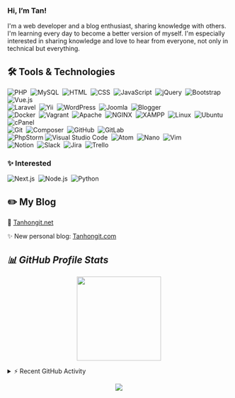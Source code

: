 ###  Hi, I’m Tan!

I'm a web developer and a blog enthusiast, sharing knowledge with others.
I'm learning every day to become a better version of myself. I'm especially interested in sharing knowledge and love to hear from everyone, not only in technical but everything.

## 🛠 Tools & Technologies

![PHP](https://img.shields.io/badge/-PHP-001a33?style=flat&logo=php)&nbsp;
![MySQL](https://img.shields.io/badge/-MySQL-001a33?style=flat&logo=MySQL)&nbsp;
![HTML](https://img.shields.io/badge/-HTML-001a33?style=flat&logo=HTML5)&nbsp;
![CSS](https://img.shields.io/badge/-CSS-001a33?style=flat&logo=CSS3&logoColor=1572B6)&nbsp;
![JavaScript](https://img.shields.io/badge/-JavaScript-001a33?style=flat&logo=javascript)&nbsp;
![jQuery](https://img.shields.io/badge/-jQuery-001a33?style=flat&logo=jquery)&nbsp;
![Bootstrap](https://img.shields.io/badge/-Bootstrap-001a33?style=flat&logo=bootstrap&logoColor=563D7C)
![Vue.js](https://img.shields.io/badge/-Vue.js-001a33?style=flat&logo=Vue.js)&nbsp;
<br>
![Laravel](https://img.shields.io/badge/Laravel-001a33?logo=Laravel)&nbsp;
![Yii](https://img.shields.io/badge/Yii-001a33?logo=Yii)&nbsp;
![WordPress](https://img.shields.io/badge/WordPress-001a33?logo=wordpress)&nbsp;
![Joomla](https://img.shields.io/badge/Joomla-001a33?logo=Joomla)&nbsp;
![Blogger](https://img.shields.io/badge/Blogger-001a33?logo=Blogger)&nbsp;
<br>
![Docker](https://img.shields.io/badge/Docker-001a33?style=flat&logo=Docker)&nbsp;
![Vagrant](https://img.shields.io/badge/Vagrant-001a33?style=flat&logo=Vagrant&logoColor=1868F2)&nbsp;
![Apache](https://img.shields.io/badge/Apache-001a33?style=flat&logo=Apache&logoColor=D22128)&nbsp;
![NGINX](https://img.shields.io/badge/NGINX-001a33?style=flat&logo=NGINX&logoColor=009639)&nbsp;
![XAMPP](https://img.shields.io/badge/XAMPP-001a33?style=flat&logo=xampp)&nbsp;
![Linux](https://img.shields.io/badge/Linux-001a33?style=flat&logo=linux)&nbsp;
![Ubuntu](https://img.shields.io/badge/Ubuntu-001a33?style=flat&logo=Ubuntu)&nbsp;
![cPanel](https://img.shields.io/badge/cPanel-001a33?style=flat&logo=cPanel)&nbsp;
<br>
![Git](https://img.shields.io/badge/Git-001a33?style=flat&logo=git)&nbsp;
![Composer](https://img.shields.io/badge/Composer-001a33?style=flat&logo=composer)&nbsp;
![GitHub](https://img.shields.io/badge/GitHub-001a33?style=flat&logo=github)&nbsp;
![GitLab](https://img.shields.io/badge/GitLab-001a33?style=flat&logo=gitlab)&nbsp;
<br>
![PhpStorm](https://img.shields.io/badge/PhpStorm-001a33?style=flat&logo=phpstorm)
![Visual Studio Code](https://img.shields.io/badge/Visual%20Studio%20Code-001a33?style=flat&logo=visual-studio-code&logoColor=007ACC)&nbsp;
![Atom](https://img.shields.io/badge/Atom-001a33?style=flat&logo=Atom&logoColor=007ACC)&nbsp;
![Nano](https://img.shields.io/badge/Nano-001a33?style=flat&logo=Nano)&nbsp;
![Vim](https://img.shields.io/badge/Vim-001a33?style=flat&logo=Vim&logoColor=019733)&nbsp;
<br>
![Notion](https://img.shields.io/badge/Notion-001a33?style=flat&logo=Notion)&nbsp;
![Slack](https://img.shields.io/badge/Slack-001a33?style=flat&logo=Slack&logoColor=4A154B)&nbsp;
![Jira](https://img.shields.io/badge/Jira-001a33?style=flat&logo=Jira&logoColor=0052CC)&nbsp;
![Trello](https://img.shields.io/badge/Trello-001a33?style=flat&logo=Trello&logoColor=0052CC)&nbsp;

### ✨ Interested

![Next.js](https://img.shields.io/badge/Next.js-001a33?style=flat&logo=Next.js)&nbsp;
![Node.js](https://img.shields.io/badge/Node.js-001a33?style=flat&logo=Node.js)&nbsp;
![Python](https://img.shields.io/badge/Python-001a33?style=flat&logo=Python)&nbsp;

## ✏️ My Blog

🌱 <a target="_blank" href="https://tanhongit.net">Tanhongit.net</a>

✨ New personal blog: <a target="_blank" href="https://tanhongit.com">Tanhongit.com</a>

## ***📊 GitHub Profile Stats***

<p align="center">
  <img height="190em" src="https://github-readme-stats-eight-theta.vercel.app/api?username=tanhongit&show_icons=true&count_private=true&theme=react&hide_border=true&bg_color=1F222E&title_color=F85D7F&icon_color=F8D866"/>
</p>

<details>
  <summary>⚡ Recent GitHub Activity</summary>
  <img alt="Activity Graph" src="https://activity-graph.herokuapp.com/graph?username=tanhongit&custom_title=tanhongit's%20Contribution%20Graph&bg_color=1F222E&color=F8D866&line=F85D7F&point=FFFFFF&hide_border=true" />
  <br>
  <img alt="Trophy" src="https://github-profile-trophy.vercel.app/?username=tanhongit&theme=onedark" />
</details>

<p align="center">
  <a href="https://github.com/tanhongit"><img src="https://komarev.com/ghpvc/?username=tanhongit"></a>
</p>
<!--
**TanHongIT/tanhongit** is a ✨ _special_ ✨ repository because its `README.md` (this file) appears on your GitHub profile.
https://simpleicons.org/
https://gitmee.netlify.app/
Here are some ideas to get you started:

- 🔭 I’m currently working on ...
- 🌱 I’m currently learning ...
- 👯 I’m looking to collaborate on ...
- 🤔 I’m looking for help with ...
- 💬 Ask me about ...
- 📫 How to reach me: ...
- 😄 Pronouns: ...
- ⚡ Fun fact: ...
-->
